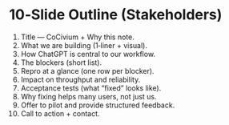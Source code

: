 <!-- status: stub; target: 150+ words -->
<!-- status: stub; target: 150+ words -->
<!-- status: stub; target: 150+ words -->
<!-- status: stub; target: 150+ words -->
<!-- status: stub; target: 150+ words -->
<!-- status: stub; target: 150+ words -->
# 10‑Slide Outline (Stakeholders)
1) Title — CoCivium + Why this note.
2) What we are building (1‑liner + visual).
3) How ChatGPT is central to our workflow.
4) The blockers (short list).
5) Repro at a glance (one row per blocker).
6) Impact on throughput and reliability.
7) Acceptance tests (what “fixed” looks like).
8) Why fixing helps many users, not just us.
9) Offer to pilot and provide structured feedback.
10) Call to action + contact.







